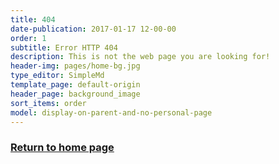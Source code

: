 ```yaml
---
title: 404
date-publication: 2017-01-17 12-00-00
order: 1
subtitle: Error HTTP 404
description: This is not the web page you are looking for!
header-img: pages/home-bg.jpg
type_editor: SimpleMd
template_page: default-origin
header_page: background_image
sort_items: order
model: display-on-parent-and-no-personal-page
---
```


### [Return to home page]({{site.baseurl}}/)
